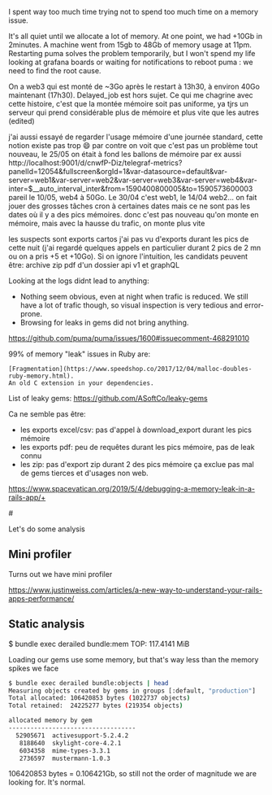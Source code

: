 I spent way too much time trying not to spend too much time on a memory issue.



It's all quiet until we allocate a lot of memory. At one point, we had +10Gb in 2minutes.
A machine went from 15gb to 48Gb of memory usage at 11pm. Restarting puma solves the problem temporarily,
but I won't spend my life looking at grafana boards or waiting for notifications to reboot puma : we need to find the root cause.

On a web3 qui est monté de ~3Go après le restart à 13h30, à environ 40Go maintenant (17h30). Delayed_job est hors sujet. Ce qui me chagrine avec cette histoire, c'est que la montée mémoire soit pas uniforme, ya tjrs un serveur qui prend considérable plus de mémoire et plus vite que les autres (edited) 


j'ai aussi essayé de regarder l'usage mémoire d'une journée standard, cette notion existe pas trop :smile:
par contre on voit que c'est pas un problème tout nouveau, le 25/05 on était à fond les ballons de mémoire par ex aussi
http://localhost:9001/d/cnwfP-Diz/telegraf-metrics?panelId=12054&fullscreen&orgId=1&var-datasource=default&var-server=web1&var-server=web2&var-server=web3&var-server=web4&var-inter=$__auto_interval_inter&from=1590400800005&to=1590573600003
pareil le 10/05, web4 à 50Go. Le 30/04 c'est web1, le 14/04 web2…
on fait jouer des grosses tâches cron à certaines dates mais ce ne sont pas les dates où il y a des pics mémoires.
donc c'est pas nouveau qu'on monte en mémoire, mais avec la hausse du trafic, on monte plus vite


les suspects sont
exports
cartos
j'ai pas vu d'exports durant les pics de cette nuit (j'ai regardé quelques appels en particulier durant 2 pics de 2 mn ou on a pris +5 et +10Go). Si on ignore l'intuition, les candidats peuvent être:
archive zip
pdf d'un dossier
api v1 et graphQL



Looking at the logs didnt lead to anything:
 - Nothing seem obvious, even at night when trafic is reduced. We still have a lot of trafic though, so visual inspection is very tedious and error-prone.
 - Browsing for leaks in gems did not bring anything.


https://github.com/puma/puma/issues/1600#issuecomment-468291010

99% of memory "leak" issues in Ruby are:

    [Fragmentation](https://www.speedshop.co/2017/12/04/malloc-doubles-ruby-memory.html).
    An old C extension in your dependencies.

List of leaky gems:
https://github.com/ASoftCo/leaky-gems

Ca ne semble pas être:
 - les exports excel/csv: pas d'appel à download_export durant les pics mémoire
 - les exports pdf: peu de requêtes durant les pics mémoire, pas de leak connu
 - les zip: pas d'export zip durant 2 des pics mémoire
ça exclue pas mal de gems tierces et d'usages non web.


https://www.spacevatican.org/2019/5/4/debugging-a-memory-leak-in-a-rails-app/+


# 

Let's do some analysis

## Mini profiler

Turns out we have mini profiler

https://www.justinweiss.com/articles/a-new-way-to-understand-your-rails-apps-performance/

## Static analysis

$ bundle exec derailed bundle:mem
TOP: 117.4141 MiB

Loading our gems use some memory, but that's way less than the memory spikes we face

```bash
$ bundle exec derailed bundle:objects | head 
Measuring objects created by gems in groups [:default, "production"]
Total allocated: 106420853 bytes (1022737 objects)
Total retained:  24225277 bytes (219354 objects)

allocated memory by gem
-----------------------------------
  52905671  activesupport-5.2.4.2
   8188640  skylight-core-4.2.1
   6034358  mime-types-3.3.1
   2736597  mustermann-1.0.3
```

106420853 bytes = 0.106421Gb, so still not the order of magnitude we are looking for. It's normal.
